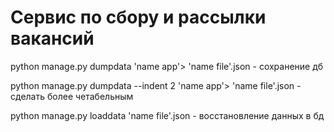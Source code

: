 # Сервис по сбору и рассылки вакансий
python manage.py dumpdata 'name app'> 'name file'.json - сохранение дб

python manage.py dumpdata --indent 2 'name app'> 'name file'.json - сделать более четабельным

python manage.py loaddata 'name file'.json - восстановление данных в бд